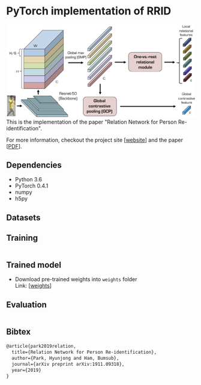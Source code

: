 # PyTorch implementation of RRID

<img src="../RRID_files/Overview.png" alt="no_image"/>
This is the implementation of the paper "Relation Network for Person Re-identification".

For more information, checkout the project site [[website](https://cvlab.yonsei.ac.kr/projects/RRID/)] and the paper [[PDF](https://arxiv.org/pdf/1911.09318.pdf)].

## Dependencies
* Python 3.6
* PyTorch 0.4.1
* numpy
* h5py

## Datasets

## Training
```bash
```
## Trained model
* Download pre-trained weights into ``weights`` folder <br>Link: [[weights]()]

## Evaluation
```bash
```


## Bibtex
```
@article{park2019relation,
  title={Relation Network for Person Re-identification},
  author={Park, Hyunjong and Ham, Bumsub},
  journal={arXiv preprint arXiv:1911.09318},
  year={2019}
}
```
